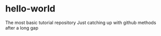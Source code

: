 # hello-world
The most basic tutorial repository
Just catching up with github methods after a long gap
